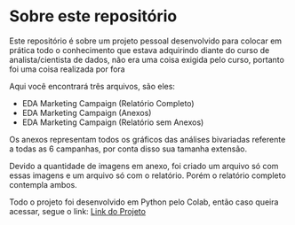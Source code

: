 # Sobre este repositório

Este repositório é sobre um projeto pessoal desenvolvido para colocar em prática todo o conhecimento que estava adquirindo diante do curso de analista/cientista de dados, não era uma coisa exigida pelo curso, portanto foi uma coisa realizada por fora

Aqui você encontrará três arquivos, são eles:

* EDA Marketing Campaign (Relatório Completo)
* EDA Marketing Campaign (Anexos)
* EDA Marketing Campaign (Relatório sem Anexos)

Os anexos representam todos os gráficos das análises bivariadas referente a todas as 6 campanhas, por conta disso sua tamanha extensão.

Devido a quantidade de imagens em anexo, foi criado um arquivo só com essas imagens e um arquivo só com o relatório. Porém o relatório completo contempla ambos.

Todo o projeto foi desenvolvido em Python pelo Colab, então caso queira acessar, segue o link:
[Link do Projeto](https://colab.research.google.com/drive/1frm-itVagiYRwWPFodL26-0MYH6Wiuwz?usp=sharing)
